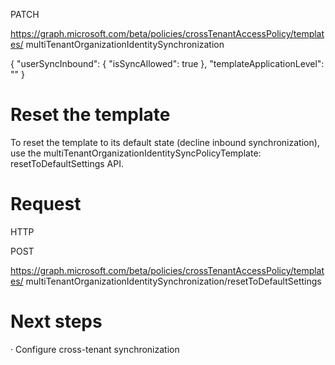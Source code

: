 PATCH

https://graph.microsoft.com/beta/policies/crossTenantAccessPolicy/templates/ multiTenantOrganizationIdentitySynchronization

{ "userSyncInbound": { "isSyncAllowed": true }, "templateApplicationLevel": "" }


# Reset the template

To reset the template to its default state (decline inbound synchronization), use the multiTenantOrganizationIdentitySyncPolicyTemplate: resetToDefaultSettings API.


# Request

HTTP

POST

https://graph.microsoft.com/beta/policies/crossTenantAccessPolicy/templates/ multiTenantOrganizationIdentitySynchronization/resetToDefaultSettings


# Next steps

· Configure cross-tenant synchronization
